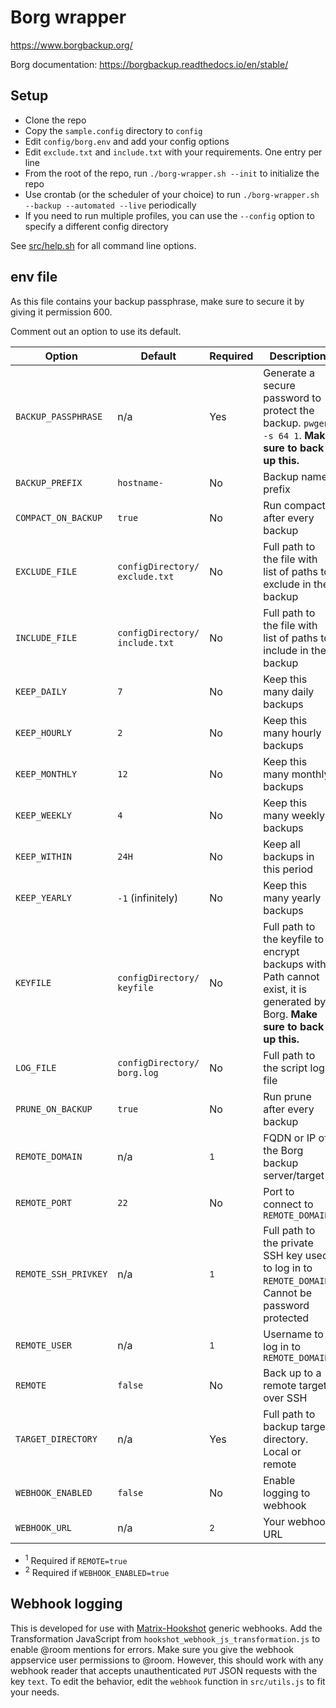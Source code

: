 # Borg wrapper

<!--
Borg wrapper. An (almost) no-dependency wrapper script for basic Borg backup features.
Copyright (C) 2022  Twilight Sparkle

This program is free software: you can redistribute it and/or modify
it under the terms of the GNU Affero General Public License as published
by the Free Software Foundation, either version 3 of the License, or
(at your option) any later version.

This program is distributed in the hope that it will be useful,
but WITHOUT ANY WARRANTY; without even the implied warranty of
MERCHANTABILITY or FITNESS FOR A PARTICULAR PURPOSE.  See the
GNU Affero General Public License for more details.

You should have received a copy of the GNU Affero General Public License
along with this program.  If not, see <https://www.gnu.org/licenses/>.
-->

<https://www.borgbackup.org/>

Borg documentation: <https://borgbackup.readthedocs.io/en/stable/>

## Setup

- Clone the repo
- Copy the `sample.config` directory to `config`
- Edit `config/borg.env` and add your config options
- Edit `exclude.txt` and `include.txt` with your requirements. One entry per line
- From the root of the repo, run `./borg-wrapper.sh --init` to initialize the repo
- Use crontab (or the scheduler of your choice) to run `./borg-wrapper.sh --backup --automated --live` periodically
- If you need to run multiple profiles, you can use the `--config` option to specify a different config directory

See [src/help.sh](https://github.com/Twi1ightSparkle/borg/blob/main/src/help.sh) for all command line options.

## env file

As this file contains your backup passphrase, make sure to secure it by giving it permission 600.

Comment out an option to use its default.

| Option               | Default                        | Required     | Description                                                                                                                  |
| -------------------- | ------------------------------ | ------------ | ---------------------------------------------------------------------------------------------------------------------------- |
| `BACKUP_PASSPHRASE`  | n/a                            | Yes          | Generate a secure password to protect the backup. `pwgen -s 64 1`. **Make sure to back up this.**                            |
| `BACKUP_PREFIX`      | `hostname-`                    | No           | Backup name prefix                                                                                                           |
| `COMPACT_ON_BACKUP`  | `true`                         | No           | Run compact after every backup                                                                                               |
| `EXCLUDE_FILE`       | `configDirectory/ exclude.txt` | No           | Full path to the file with list of paths to exclude in the backup                                                            |
| `INCLUDE_FILE`       | `configDirectory/ include.txt` | No           | Full path to the file with list of paths to include in the backup                                                            |
| `KEEP_DAILY`         | `7`                            | No           | Keep this many daily backups                                                                                                 |
| `KEEP_HOURLY`        | `2`                            | No           | Keep this many hourly backups                                                                                                |
| `KEEP_MONTHLY`       | `12`                           | No           | Keep this many monthly backups                                                                                               |
| `KEEP_WEEKLY`        | `4`                            | No           | Keep this many weekly backups                                                                                                |
| `KEEP_WITHIN`        | `24H`                          | No           | Keep all backups in this period                                                                                              |
| `KEEP_YEARLY`        | `-1` (infinitely)              | No           | Keep this many yearly backups                                                                                                |
| `KEYFILE`            | `configDirectory/ keyfile`     | No           | Full path to the keyfile to encrypt backups with. Path cannot exist, it is generated by Borg. **Make sure to back up this.** |
| `LOG_FILE`           | `configDirectory/ borg.log`    | No           | Full path to the script log file                                                                                             |
| `PRUNE_ON_BACKUP`    | `true`                         | No           | Run prune after every backup                                                                                                 |
| `REMOTE_DOMAIN`      | n/a                            | <sup>1</sup> | FQDN or IP of the Borg backup server/target                                                                                  |
| `REMOTE_PORT`        | `22`                           | No           | Port to connect to `REMOTE_DOMAIN`                                                                                           |
| `REMOTE_SSH_PRIVKEY` | n/a                            | <sup>1</sup> | Full path to the private SSH key used to log in to `REMOTE_DOMAIN`. Cannot be password protected                             |
| `REMOTE_USER`        | n/a                            | <sup>1</sup> | Username to log in to `REMOTE_DOMAIN`                                                                                        |
| `REMOTE`             | `false`                        | No           | Back up to a remote target over SSH                                                                                          |
| `TARGET_DIRECTORY`   | n/a                            | Yes          | Full path to backup target directory. Local or remote                                                                        |
| `WEBHOOK_ENABLED`    | `false`                        | No           | Enable logging to webhook                                                                                                    |
| `WEBHOOK_URL`        | n/a                            | <sup>2</sup> | Your webhook URL                                                                                                             |

- <sup>1</sup> Required if `REMOTE=true`
- <sup>2</sup> Required if `WEBHOOK_ENABLED=true`

## Webhook logging

This is developed for use with [Matrix-Hookshot](https://github.com/matrix-org/matrix-hookshot) generic webhooks. Add
the Transformation JavaScript from `hookshot_webhook_js_transformation.js` to enable @room mentions for errors. Make
sure you give the webhook appservice user permissions to @room. However, this should work with any webhook reader that
accepts unauthenticated `PUT` JSON requests with the key `text`. To edit the behavior, edit the `webhook` function in
`src/utils.js` to fit your needs.
